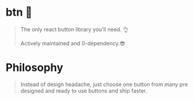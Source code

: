 # btn 📱
> The only react button library you'll need. 👌
>
> Actively maintained and 0-dependency.😎

# Philosophy
> Instead of design headache, just choose one button from many pre designed and ready to use buttons and ship faster.
